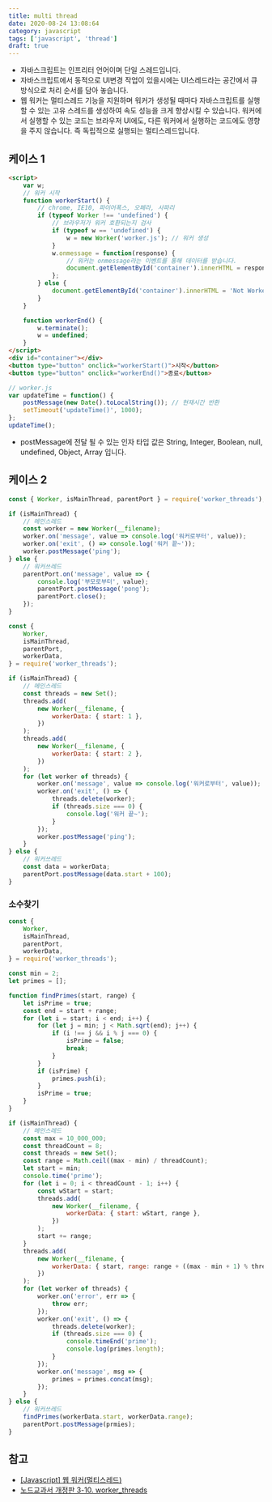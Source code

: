 ```yaml
---
title: multi thread
date: 2020-08-24 13:08:64
category: javascript
tags: ['javascript', 'thread']
draft: true
---
```


- 자바스크립트는 인프리터 언어이며 단일 스레드입니다.
- 자바스크립트에서 동적으로 UI변경 작업이 있을시에는 UI스레드라는 공간에서 큐 방식으로 처리 순서를 담아 놓습니다.
- 웹 워커는 멀티스레드 기능을 지원하며 워커가 생성될 때마다 자바스크립트를 실행할 수 있는 고유 스레드를 생성하여 속도 성능을 크게 향상시킬 수 있습니다. 워커에서 실행할 수 있는 코드는 브라우저 UI에도, 다른 워커에서 실행하는 코드에도 영향을 주지 않습니다. 즉 독립적으로 실행되는 멀티스레드입니다.

## 케이스 1

```html
<script>
	var w;
	// 워커 시작
	function workerStart() {
		// chrome, IE10, 파이어폭스, 오페라, 사파리
		if (typeof Worker !== 'undefined') {
			// 브라우저가 워커 호환되는지 검사
			if (typeof w == 'undefined') {
				w = new Worker('worker.js'); // 워커 생성
			}
			w.onmessage = function(response) {
				// 워커는 onmessage라는 이벤트를 통해 데이터를 받습니다.
				document.getElementById('container').innerHTML = response.data;
			};
		} else {
			document.getElementById('container').innerHTML = 'Not Worker.';
		}
	}

	function workerEnd() {
		w.terminate();
		w = undefined;
	}
</script>
<div id="container"></div>
<button type="button" onclick="workerStart()">시작</button>
<button type="button" onclick="workerEnd()">종료</button>
```

```javascript
// worker.js
var updateTime = function() {
	postMessage(new Date().toLocalString()); // 현재시간 반환
	setTimeout('updateTime()', 1000);
};
updateTime();
```

- postMessage에 전달 될 수 있는 인자 타입 값은 String, Integer, Boolean, null, undefined, Object, Array 입니다.

## 케이스 2

```javascript
const { Worker, isMainThread, parentPort } = require('worker_threads');

if (isMainThread) {
	// 메인스레드
	const worker = new Worker(__filename);
	worker.on('message', value => console.log('워커로부터', value));
	worker.on('exit', () => console.log('워커 끝~'));
	worker.postMessage('ping');
} else {
	// 워커쓰레드
	parentPort.on('message', value => {
		console.log('부모로부터', value);
		parentPort.postMessage('pong');
		parentPort.close();
	});
}
```

```javascript
const {
	Worker,
	isMainThread,
	parentPort,
	workerData,
} = require('worker_threads');

if (isMainThread) {
	// 메인스레드
	const threads = new Set();
	threads.add(
		new Worker(__filename, {
			workerData: { start: 1 },
		})
	);
	threads.add(
		new Worker(__filename, {
			workerData: { start: 2 },
		})
	);
	for (let worker of threads) {
		worker.on('message', value => console.log('워커로부터', value));
		worker.on('exit', () => {
			threads.delete(worker);
			if (threads.size === 0) {
				console.log('워커 끝~');
			}
		});
		worker.postMessage('ping');
	}
} else {
	// 워커쓰레드
	const data = workerData;
	parentPort.postMessage(data.start + 100);
}
```

### 소수찾기

```javascript
const {
	Worker,
	isMainThread,
	parentPort,
	workerData,
} = require('worker_threads');

const min = 2;
let primes = [];

function findPrimes(start, range) {
	let isPrime = true;
	const end = start + range;
	for (let i = start; i < end; i++) {
		for (let j = min; j < Math.sqrt(end); j++) {
			if (i !== j && i % j === 0) {
				isPrime = false;
				break;
			}
		}
		if (isPrime) {
			primes.push(i);
		}
		isPrime = true;
	}
}

if (isMainThread) {
	// 메인스레드
	const max = 10_000_000;
	const threadCount = 8;
	const threads = new Set();
	const range = Math.ceil((max - min) / threadCount);
	let start = min;
	console.time('prime');
	for (let i = 0; i < threadCount - 1; i++) {
		const wStart = start;
		threads.add(
			new Worker(__filename, {
				workerData: { start: wStart, range },
			})
		);
		start += range;
	}
	threads.add(
		new Worker(__filename, {
			workerData: { start, range: range + ((max - min + 1) % threadCount) },
		})
	);
	for (let worker of threads) {
		worker.on('error', err => {
			throw err;
		});
		worker.on('exit', () => {
			threads.delete(worker);
			if (threads.size === 0) {
				console.timeEnd('prime');
				console.log(primes.length);
			}
		});
		worker.on('message', msg => {
			primes = primes.concat(msg);
		});
	}
} else {
	// 워커쓰레드
	findPrimes(workerData.start, workerData.range);
	parentPort.postMessage(prmies);
}
```

## 참고

- [[Javascript] 웹 워커(멀티스레드)](https://realmojo.tistory.com/109)
- [노드교과서 개정판 3-10. worker_threads](https://www.youtube.com/watch?v=Kq-6hGizSDs)
